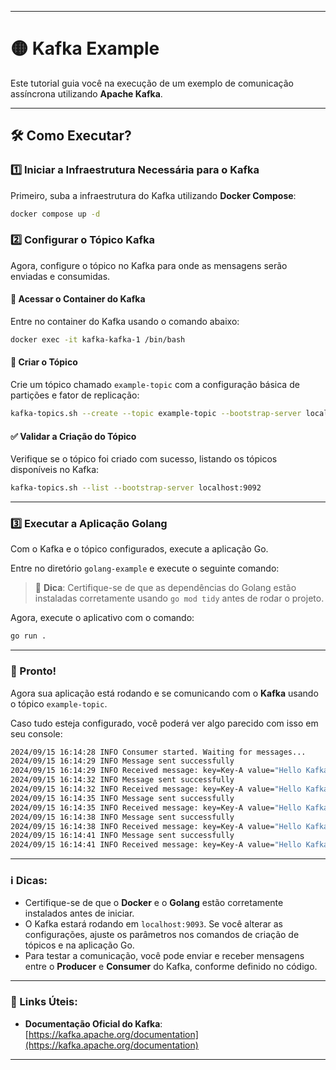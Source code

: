 
---

# 🟡 Kafka Example

Este tutorial guia você na execução de um exemplo de comunicação assíncrona utilizando **Apache Kafka**.

---

## 🛠️ Como Executar?

### 1️⃣ **Iniciar a Infraestrutura Necessária para o Kafka**

Primeiro, suba a infraestrutura do Kafka utilizando **Docker Compose**:

```bash
docker compose up -d
```

### 2️⃣ **Configurar o Tópico Kafka**

Agora, configure o tópico no Kafka para onde as mensagens serão enviadas e consumidas.

#### 🔗 Acessar o Container do Kafka

Entre no container do Kafka usando o comando abaixo:

```bash
docker exec -it kafka-kafka-1 /bin/bash
```

#### 📝 Criar o Tópico

Crie um tópico chamado `example-topic` com a configuração básica de partições e fator de replicação:

```bash
kafka-topics.sh --create --topic example-topic --bootstrap-server localhost:9092 --partitions 1 --replication-factor 1
```

#### ✅ Validar a Criação do Tópico

Verifique se o tópico foi criado com sucesso, listando os tópicos disponíveis no Kafka:

```bash
kafka-topics.sh --list --bootstrap-server localhost:9092
```

---

### 3️⃣ **Executar a Aplicação Golang**

Com o Kafka e o tópico configurados, execute a aplicação Go.

Entre no diretório `golang-example` e execute o seguinte comando:

> 🐹 **Dica**: Certifique-se de que as dependências do Golang estão instaladas corretamente usando `go mod tidy` antes de rodar o projeto.

Agora, execute o aplicativo com o comando:

```bash
go run .
```

---

### 🎯 Pronto!

Agora sua aplicação está rodando e se comunicando com o **Kafka** usando o tópico `example-topic`.

Caso tudo esteja configurado, você poderá ver algo parecido com isso em seu console:
```bash
2024/09/15 16:14:28 INFO Consumer started. Waiting for messages...
2024/09/15 16:14:29 INFO Message sent successfully
2024/09/15 16:14:29 INFO Received message: key=Key-A value="Hello Kafka"
2024/09/15 16:14:32 INFO Message sent successfully
2024/09/15 16:14:32 INFO Received message: key=Key-A value="Hello Kafka"
2024/09/15 16:14:35 INFO Message sent successfully
2024/09/15 16:14:35 INFO Received message: key=Key-A value="Hello Kafka"
2024/09/15 16:14:38 INFO Message sent successfully
2024/09/15 16:14:38 INFO Received message: key=Key-A value="Hello Kafka"
2024/09/15 16:14:41 INFO Message sent successfully
2024/09/15 16:14:41 INFO Received message: key=Key-A value="Hello Kafka"
```
---

### ℹ️ Dicas:

- Certifique-se de que o **Docker** e o **Golang** estão corretamente instalados antes de iniciar.
- O Kafka estará rodando em `localhost:9093`. Se você alterar as configurações, ajuste os parâmetros nos comandos de criação de tópicos e na aplicação Go.
- Para testar a comunicação, você pode enviar e receber mensagens entre o **Producer** e **Consumer** do Kafka, conforme definido no código.

---

### 📖 Links Úteis:

- **Documentação Oficial do Kafka**: [https://kafka.apache.org/documentation](https://kafka.apache.org/documentation)
---
